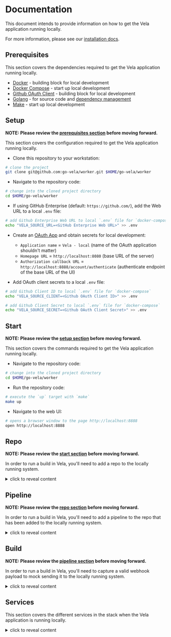 # Documentation

This document intends to provide information on how to get the Vela application running locally.

For more information, please see our [installation docs](https://go-vela.github.io/docs/install/).

## Prerequisites

This section covers the dependencies required to get the Vela application running locally.

* [Docker](https://docs.docker.com/install/) - building block for local development
* [Docker Compose](https://docs.docker.com/compose/install/) - start up local development
* [Github OAuth Client](https://developer.github.com/apps/building-oauth-apps/creating-an-oauth-app/) - building block for local development
* [Golang](https://golang.org/dl/) - for source code and [dependency management](https://github.com/golang/go/wiki/Modules)
* [Make](https://www.gnu.org/software/make/) - start up local development

## Setup

**NOTE: Please review the [prerequisites section](#prerequisites) before moving forward.**

This section covers the configuration required to get the Vela application running locally.

* Clone this repository to your workstation:

```bash
# clone the project
git clone git@github.com:go-vela/worker.git $HOME/go-vela/worker
```

* Navigate to the repository code:

```bash
# change into the cloned project directory
cd $HOME/go-vela/worker
```

* If using GitHub Enterprise (default: `https://github.com/`), add the Web URL to a local `.env` file:

```bash
# add Github Enterprise Web URL to local `.env` file for `docker-compose`
echo "VELA_SOURCE_URL=<GitHub Enterprise Web URL>" >> .env
```

* Create an [OAuth App](https://developer.github.com/apps/building-oauth-apps/creating-an-oauth-app/) and obtain secrets for local development:
  * `Application name` = `Vela - local` (name of the OAuth application shouldn't matter)
  * `Homepage URL` = `http://localhost:8080` (base URL of the server)
  * `Authorization callback URL` = `http://localhost:8888/account/authenticate` (authenticate endpoint of the base URL of the UI)

* Add OAuth client secrets to a local `.env` file:

```bash
# add Github Client ID to local `.env` file for `docker-compose`
echo "VELA_SOURCE_CLIENT=<Github OAuth Client ID>" >> .env

# add Github Client Secret to local `.env` file for `docker-compose`
echo "VELA_SOURCE_SECRET=<Github OAuth Client Secret>" >> .env
```

## Start

**NOTE: Please review the [setup section](#setup) before moving forward.**

This section covers the commands required to get the Vela application running locally.

* Navigate to the repository code:

```bash
# change into the cloned project directory
cd $HOME/go-vela/worker
```

* Run the repository code:

```bash
# execute the `up` target with `make`
make up
```

* Navigate to the web UI:

```bash
# opens a browser window to the page http://localhost:8888
open http://localhost:8888
```

## Repo

**NOTE: Please review the [start section](#start) before moving forward.**

In order to run a build in Vela, you'll need to add a repo to the locally running system.

<details><summary>click to reveal content</summary>
<p>

1. Navigate to the `Source Repositories` page @ http://localhost:8888/account/source-repos
  * For convenience, you can reference our documentation to [learn how to enable a repo](https://go-vela.github.io/docs/usage/getting-started/enable_repo/).

2. Click the blue drop down arrow on the left side next to the org that contains the repo you want to enable.

3. Find the repo you want to enable in the drop down list and click the blue `Enable` button on the right side.
  * You should received a `success` message telling you `<org>/<repo> enabled.`

4. Click the blue `View` button to navigate directly to the repo.
  * You should be redirected to http://localhost:8888/<org>/<repo>

</p>
</details>

## Pipeline

**NOTE: Please review the [repo section](#repo) before moving forward.**

In order to run a build in Vela, you'll need to add a pipeline to the repo that has been added to the locally running system.

<details><summary>click to reveal content</summary>
<p>

1. Create a Vela [pipeline](https://go-vela.github.io/docs/concepts/pipeline/) to define a workflow for Vela to run.
  * For conveinence, you can reference our documentation to use [one of our sample pipelines](https://go-vela.github.io/docs/usage/samples/).

2. Add the pipeline to the repo that was enabled above.

</p>
</details>

## Build

**NOTE: Please review the [pipeline section](#pipeline) before moving forward.**

In order to run a build in Vela, you'll need to capture a valid webhook payload to mock sending it to the locally running system.

<details><summary>click to reveal content</summary>
<p>

1. Review GitHub's [documentation on webhooks](https://developer.github.com/webhooks/)

2. Find the [recent delivery](https://developer.github.com/webhooks/testing/#listing-recent-deliveries) for the pipeline that was added to your repo.

3. Create a request locally for http://localhost:8080/webhook and replicate all parts from the recent delivery.
  * You should use whatever tool feels most comfortable and natural to you (`curl`, `Postman`, `Insomnia` etc.).
  * You should replicate all the request headers and the request body from the recent delivery.

4. Send the request and navigate directly to the repo (http://localhost:8888/<org>/<repo>) to watch the build run live.

</p>
</details>

## Services

This section covers the different services in the stack when the Vela application is running locally.

<details><summary>click to reveal content</summary>
<p>

### Server

The `server` Docker compose service hosts the Vela server and API.

This component is used for processing web requests and managing resources in the database and publishing builds to the FIFO queue.

For more information, please review [the official documentation](https://go-vela.github.io/docs/concepts/infrastructure/server/).

### Worker

The `worker` Docker compose service hosts the Vela build daemon.

This component is used for pulling builds from the FIFO queue and executing them based off their configuration.

For more information, please review [the official documentation](https://go-vela.github.io/docs/concepts/infrastructure/worker/).

### UI

The `ui` Docker compose service hosts the Vela UI.

This component is used for providing a user-friendly interface for triggering actions in the Vela system.

For more information, please review [the official documentation](https://go-vela.github.io/docs/concepts/infrastructure/ui/).

### Redis

The `redis` Docker compose service hosts the Redis database.

This component is used for publishing builds to a FIFO queue.

For more information, please review [the official documentation](https://redis.io/).

### Postgres

The `postgres` Docker compose service hosts the Postgresql database.

This component is used for storing data at rest.

For more information, please review [the official documentation](https://www.postgresql.org/).

### Vault

The `vault` Docker compose service hosts the HashiCorp Vault instance.

This component is used for storing sensitive data like secrets.

For more information, please review [the official documentation](https://www.vaultproject.io/).

</p>
</details>